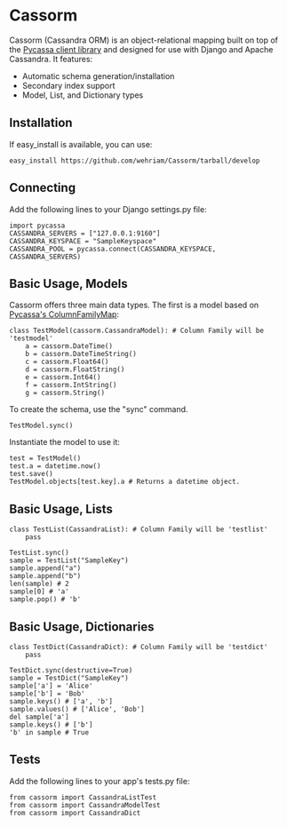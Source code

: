 
Cassorm
=======

Cassorm (Cassandra ORM) is an object-relational mapping built on top of the 
[Pycassa client library](https://github.com/pycassa/pycassa/) and designed for 
use with Django and Apache Cassandra. It features:

* Automatic schema generation/installation
* Secondary index support
* Model, List, and Dictionary types

Installation
------------

If easy_install is available, you can use:

    easy_install https://github.com/wehriam/Cassorm/tarball/develop


Connecting
----------

Add the following lines to your Django settings.py file:

    import pycassa
    CASSANDRA_SERVERS = ["127.0.0.1:9160"]
    CASSANDRA_KEYSPACE = "SampleKeyspace"
    CASSANDRA_POOL = pycassa.connect(CASSANDRA_KEYSPACE, CASSANDRA_SERVERS)


Basic Usage, Models
-------------------

Cassorm offers three main data types. The first is a model based on [Pycassa's ColumnFamilyMap](http://pycassa.github.com/pycassa/api/pycassa/columnfamilymap.html):

    class TestModel(cassorm.CassandraModel): # Column Family will be 'testmodel'
        a = cassorm.DateTime()
        b = cassorm.DateTimeString()
        c = cassorm.Float64()
        d = cassorm.FloatString()
        e = cassorm.Int64()
        f = cassorm.IntString()
        g = cassorm.String()

To create the schema, use the "sync" command.

    TestModel.sync()

Instantiate the model to use it:

    test = TestModel()
    test.a = datetime.now()
    test.save()
    TestModel.objects[test.key].a # Returns a datetime object.

Basic Usage, Lists
------------------

    class TestList(CassandraList): # Column Family will be 'testlist'
        pass
    
    TestList.sync()
    sample = TestList("SampleKey")
    sample.append("a")
    sample.append("b")
    len(sample) # 2
    sample[0] # 'a'
    sample.pop() # 'b'

Basic Usage, Dictionaries
-------------------------

    class TestDict(CassandraDict): # Column Family will be 'testdict'
        pass
    
    TestDict.sync(destructive=True)
    sample = TestDict("SampleKey")
    sample['a'] = 'Alice'
    sample['b'] = 'Bob'
    sample.keys() # ['a', 'b']
    sample.values() # ['Alice', 'Bob']
    del sample['a']
    sample.keys() # ['b']
    'b' in sample # True

Tests
-----

Add the following lines to your app's tests.py file:

    from cassorm import CassandraListTest
    from cassorm import CassandraModelTest
    from cassorm import CassandraDict
